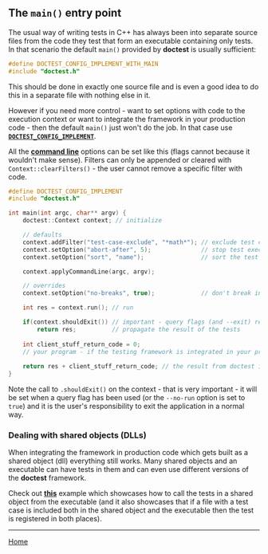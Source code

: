 ## The ```main()``` entry point

The usual way of writing tests in C++ has always been into separate source files from the code they test that form an executable containing only tests. In that scenario the default ```main()``` provided by **doctest** is usually sufficient:

```c++
#define DOCTEST_CONFIG_IMPLEMENT_WITH_MAIN
#include "doctest.h"
```

This should be done in exactly one source file and is even a good idea to do this in a separate file with nothing else in it.

However if you need more control - want to set options with code to the execution context or want to integrate the framework in your production code - then the default ```main()``` just won't do the job. In that case use [**```DOCTEST_CONFIG_IMPLEMENT```**](configuration.md#doctest_config_implement).

All the [**command line**](commandline.md) options can be set like this (flags cannot because it wouldn't make sense). Filters can only be appended or cleared with ```Context::clearFilters()``` - the user cannot remove a specific filter with code. 

```c++
#define DOCTEST_CONFIG_IMPLEMENT
#include "doctest.h"

int main(int argc, char** argv) {
    doctest::Context context; // initialize

    // defaults
    context.addFilter("test-case-exclude", "*math*"); // exclude test cases with "math" in their name
    context.setOption("abort-after", 5);              // stop test execution after 5 failed assertions
    context.setOption("sort", "name");                // sort the test cases by their name

    context.applyCommandLine(argc, argv);

    // overrides
    context.setOption("no-breaks", true);             // don't break in the debugger when assertions fail

    int res = context.run(); // run

    if(context.shouldExit()) // important - query flags (and --exit) rely on the user doing this
        return res;          // propagate the result of the tests
    
    int client_stuff_return_code = 0;
    // your program - if the testing framework is integrated in your production code
    
    return res + client_stuff_return_code; // the result from doctest is propagated here as well
}

```

Note the call to ```.shouldExit()``` on the context - that is very important - it will be set when a query flag has been used (or the ```--no-run``` option is set to ```true```) and it is the user's responsibility to exit the application in a normal way.

### Dealing with shared objects (DLLs)

When integrating the framework in production code which gets built as a shared object (dll) everything still works. Many shared objects and an executable can have tests in them and can even use different versions of the **doctest** framework.

Check out [**this**](../../examples/dll_and_executable/) example which showcases how to call the tests in a shared object from the executable (and it also showcases that if a file with a test case is included both in the shared object and the executable then the test is registered in both places). 

---------------

[Home](readme.md#reference)
